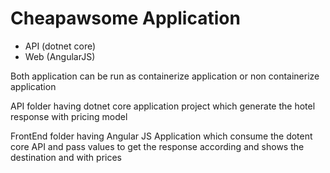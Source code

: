 # Cheapawsome Application 

- API (dotnet core) 
- Web (AngularJS)

Both application can be run as containerize application or non containerize application

API folder having dotnet core application project which generate the hotel response with pricing model

FrontEnd folder having Angular JS Application which consume the dotent core API and pass values to get the response according and shows the destination and with prices 

